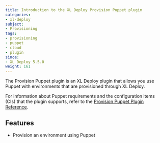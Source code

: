```yaml
---
title: Introduction to the XL Deploy Provision Puppet plugin
categories:
- xl-deploy
subject:
- Provisioning
tags:
- provisioning
- puppet
- cloud
- plugin
since:
- XL Deploy 5.5.0
weight: 161
---
```


The Provision Puppet plugin is an XL Deploy plugin that allows you use Puppet with environments that are provisioned through XL Deploy.

For information about Puppet requirements and the configuration items (CIs) that the plugin supports, refer to the [Provision Puppet Plugin Reference](/xl-deploy-xld-provision-puppet-plugin/latest/provisionPuppetPluginManual.html).

## Features

* Provision an environment using Puppet
